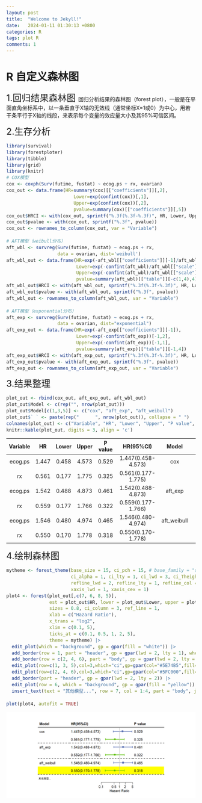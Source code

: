 ```yaml
---
layout: post
title:  "Welcome to Jekyll!"
date:   2024-01-11 01:30:13 +0800
categories: R
tags: plot R
comments: 1
---
```


# R 自定义森林图


<font size="5"> 1.回归结果森林图 </font> 
回归分析结果的森林图（forest plot），一般是在平面直角坐标系中，以一条垂直于X轴的无效线（通常坐标X=1或0）为中心，用若干条平行于X轴的线段，来表示每个变量的效应量大小及其95%可信区间。


<font size="5"> 2.生存分析 </font> 

```r
library(survival)
library(forestploter)
library(tibble)
library(grid)
library(knitr)
# COX模型
cox <- coxph(Surv(futime, fustat) ~ ecog.ps + rx, ovarian)
cox_out <- data.frame(HR=summary(cox)[["coefficients"]][,2],
                         Lower=exp(confint(cox))[,1],
                         Upper=exp(confint(cox))[,2],
                         pvalue=summary(cox)[["coefficients"]][,5])
cox_out$HRCI <- with(cox_out, sprintf("%.3f(%.3f-%.3f)", HR, Lower, Upper))
cox_out$pvalue <- with(cox_out, sprintf("%.3f", pvalue))
cox_out <- rownames_to_column(cox_out, var = "Variable")

# AFT模型（weibull分布）
aft_wbl <- survreg(Surv(futime, fustat) ~ ecog.ps + rx, 
                   data = ovarian, dist='weibull')
aft_wbl_out <- data.frame(HR=exp(-aft_wbl[["coefficients"]][-1]/aft_wbl[["scale"]]),
                          Lower=exp(-confint(aft_wbl)/aft_wbl[["scale"]])[-1,2],
                          Upper=exp(-confint(aft_wbl)/aft_wbl[["scale"]])[-1,1],
                          pvalue=summary(aft_wbl)[["table"]][-c(1,4),4])
aft_wbl_out$HRCI <- with(aft_wbl_out, sprintf("%.3f(%.3f-%.3f)", HR, Lower, Upper))
aft_wbl_out$pvalue <- with(aft_wbl_out, sprintf("%.3f", pvalue))
aft_wbl_out <- rownames_to_column(aft_wbl_out, var = "Variable")

# AFT模型（exponential分布）
aft_exp <- survreg(Surv(futime, fustat) ~ ecog.ps + rx, 
                   data = ovarian, dist="exponential")
aft_exp_out <- data.frame(HR=exp(-aft_exp[["coefficients"]][-1]),
                          Lower=exp(-confint(aft_exp))[-1,2],
                          Upper=exp(-confint(aft_exp))[-1,1],
                          pvalue=summary(aft_exp)[["table"]][-1,4])
aft_exp_out$HRCI <- with(aft_exp_out, sprintf("%.3f(%.3f-%.3f)", HR, Lower, Upper))
aft_exp_out$pvalue <- with(aft_exp_out, sprintf("%.3f", pvalue))
aft_exp_out <- rownames_to_column(aft_exp_out, var = "Variable")

```


<font size="5"> 3.结果整理 </font> 

```r
plot_out <- rbind(cox_out, aft_exp_out, aft_wbl_out)
plot_out$Model <- c(rep("", nrow(plot_out)))
plot_out$Model[c(1,3,5)] <- c("cox", "aft_exp", "aft_weibull")
plot_out$` ` <- paste(rep("      ", nrow(plot_out)), collapse = " ")
colnames(plot_out) <- c("Variable", "HR", "Lower", "Upper", "P value", "HR(95%CI)", "Model", "")
knitr::kable(plot_out, digits = 3, align = 'c')
```



| Variable |  HR   | Lower | Upper | P value |     HR(95%CI)      |    Model    |   |
|:--------:|:-----:|:-----:|:-----:|:-------:|:------------------:|:-----------:|:-:|
| ecog.ps  | 1.447 | 0.458 | 4.573 |  0.529  | 1.447(0.458-4.573) |     cox     |   |
|    rx    | 0.561 | 0.177 | 1.775 |  0.325  | 0.561(0.177-1.775) |             |   |
| ecog.ps  | 1.542 | 0.488 | 4.873 |  0.461  | 1.542(0.488-4.873) |   aft_exp   |   |
|    rx    | 0.559 | 0.177 | 1.766 |  0.322  | 0.559(0.177-1.766) |             |   |
| ecog.ps  | 1.546 | 0.480 | 4.974 |  0.465  | 1.546(0.480-4.974) | aft_weibull |   |
|    rx    | 0.550 | 0.170 | 1.778 |  0.318  | 0.550(0.170-1.778) |             |   |




<font size="5">  4.绘制森林图 </font> 

```r
mytheme <- forest_theme(base_size = 15, ci_pch = 15, # base_family = "serif",
                        ci_alpha = 1, ci_lty = 1, ci_lwd = 3, ci_Theight = 0.2, 
                        refline_lwd = 2, refline_lty = 1, refline_col = "gray", 
                        xaxis_lwd = 1, xaxis_cex = 1)
plot4 <- forest(plot_out[,c(7, 6, 8, 5)],
                est = plot_out$HR, lower = plot_out$Lower, upper = plot_out$Upper, 
                sizes = 0.8, ci_column = 3, ref_line = 1, 
                xlab = c("Hazard Ratio"),
                x_trans = "log2",
                xlim = c(0.1, 5),
                ticks_at = c(0.1, 0.5, 1, 2, 5), 
                theme = mytheme) |>
  edit_plot(which = "background", gp = gpar(fill = "white")) |>
  add_border(row = 1, part = "header", gp = gpar(lwd = 2, lty = 1), where = "bottom") |>
  add_border(row = c(2, 4, 6), part = "body", gp = gpar(lwd = 2, lty = 2), where = "bottom") |>
  edit_plot(row=c(1, 3, 5),col=3,which="ci",gp=gpar(col="#5E74B5",fill="#5E74B5")) |>
  edit_plot(row=c(2, 4, 6),col=3,which="ci",gp=gpar(col="#5FC000",fill="#5FC000")) |>
  add_border(part = "header", gp = gpar(lwd = 2, lty = 2)) |>
  edit_plot(row = 6, which = "background", gp = gpar(fill = "yellow")) |>
  insert_text(text = "其他模型...", row = 7, col = 1:4, part = "body", just = "left")

plot(plot4, autofit = TRUE)
```

![forest plot](/images/forest-plot.png)



